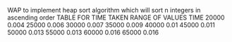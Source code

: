 WAP to implement heap sort algorithm which will sort n integers in ascending order
TABLE FOR TIME TAKEN    RANGE OF VALUES	TIME
	     20000                     0.004
       25000	                   0.006
       30000	                   0.007
       35000	                   0.009
       40000	                   0.01
       45000	                   0.011
       50000	                   0.013
       55000	                   0.013
       60000	                   0.016
       65000	                   0.016
